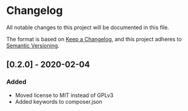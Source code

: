# Changelog
All notable changes to this project will be documented in this file.

The format is based on [Keep a Changelog](https://keepachangelog.com/en/1.0.0),
and this project adheres to [Semantic Versioning](https://semver.org/spec/v2.0.0.html).

## [0.2.0] - 2020-02-04
### Added
- Moved license to MIT instead of GPLv3
- Added keywords to composer.json

